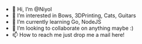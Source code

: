- 👋 Hi, I’m @Niyol
- 👀 I’m interested in Bows, 3DPrinting, Cats, Guitars
- 🌱 I’m currently learning Go, NodeJS
- 💞️ I’m looking to collaborate on anything maybe :)
- 📫 How to reach me just drop me a mail here!

<!---
Niyol/Niyol is a ✨ special ✨ repository because its `README.md` (this file) appears on your GitHub profile.
You can click the Preview link to take a look at your changes.
--->
